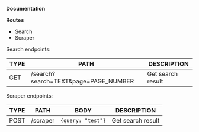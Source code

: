 **Documentation**

**Routes**

- Search
- Scraper

Search endpoints:

| TYPE | PATH                                 | DESCRIPTION       |
| ---- | ------------------------------------ | ----------------- |
| GET  | /search?search=TEXT&page=PAGE_NUMBER | Get search result |

Scraper endpoints:

| TYPE | PATH     | BODY              | DESCRIPTION       |
| ---- | -------- | ----------------- | ----------------- |
| POST | /scraper | `{query: "test"}` | Get search result |
